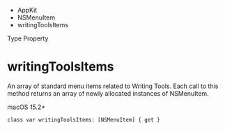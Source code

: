 

- AppKit
- NSMenuItem
-  writingToolsItems 

Type Property

# writingToolsItems

An array of standard menu items related to Writing Tools. Each call to this method returns an array of newly allocated instances of NSMenuItem.

macOS 15.2+

``` source
class var writingToolsItems: [NSMenuItem] { get }
```

